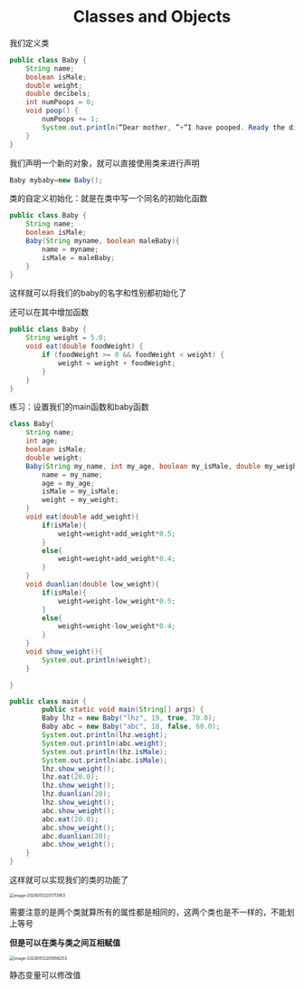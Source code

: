 # <center>Classes and Objects</center>



我们定义类

```java
public class Baby {
	String name;
	boolean isMale;
	double weight;
	double decibels;
	int numPoops = 0; 
	void poop() {
		numPoops += 1;
		System.out.println(“Dear mother, ”+“I have pooped. Ready the diaper.”);
	}
}
```

我们声明一个新的对象，就可以直接使用类来进行声明

```java
Baby mybaby=new Baby();
```



类的自定义初始化：就是在类中写一个同名的初始化函数

```java
public class Baby { 
    String name; 
    boolean isMale; 
    Baby(String myname, boolean maleBaby){
		name = myname; 
        isMale = maleBaby; 
    }
}
```

这样就可以将我们的baby的名字和性别都初始化了



还可以在其中增加函数

```java
public class Baby { 
    String weight = 5.0;
	void eat(double foodWeight) {
        if (foodWeight >= 0 && foodWeight < weight) {
            weight = weight + foodWeight;
        } 
    }
}
```



练习：设置我们的main函数和baby函数

```java
class Baby{
    String name;
    int age;
    boolean isMale;
    double weight;
    Baby(String my_name, int my_age, boolean my_isMale, double my_weight){
        name = my_name;
        age = my_age;
        isMale = my_isMale;
        weight = my_weight;
    }
    void eat(double add_weight){
        if(isMale){
            weight=weight+add_weight*0.5;
        }
        else{
            weight=weight+add_weight*0.4;
        }
    }
    void duanlian(double low_weight){
        if(isMale){
            weight=weight-low_weight*0.5;
        }
        else{
            weight=weight-low_weight*0.4;
        }
    }
    void show_weight(){
        System.out.println(weight);
    }

}
```

```java
public class main {
        public static void main(String[] args) {
        Baby lhz = new Baby("lhz", 19, true, 70.0);
        Baby abc = new Baby("abc", 18, false, 60.0);
        System.out.println(lhz.weight);
        System.out.println(abc.weight);
        System.out.println(lhz.isMale);
        System.out.println(abc.isMale);
        lhz.show_weight();
        lhz.eat(20.0);
        lhz.show_weight();
        lhz.duanlian(20);
        lhz.show_weight();
        abc.show_weight();
        abc.eat(20.0);
        abc.show_weight();
        abc.duanlian(20);
        abc.show_weight();
    }
}

```

这样就可以实现我们的类的功能了



<img src="E:\学学学\本科\CS\JAVA\week4\week4.assets\image-20240512201713163.png" alt="image-20240512201713163" style="zoom:50%;" />

需要注意的是两个类就算所有的属性都是相同的，这两个类也是不一样的，不能划上等号

**但是可以在类与类之间互相赋值**

<img src="E:\学学学\本科\CS\JAVA\week4\week4.assets\image-20240512201856253.png" alt="image-20240512201856253" style="zoom:50%;" />

静态变量可以修改值



